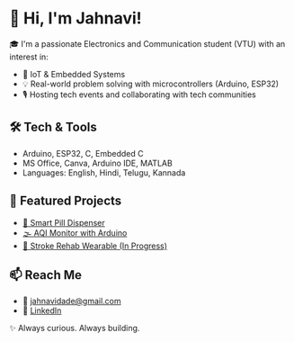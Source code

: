 # 👋 Hi, I'm Jahnavi!

🎓 I'm a passionate Electronics and Communication student (VTU) with an interest in:
- 🔌 IoT & Embedded Systems
- 💡 Real-world problem solving with microcontrollers (Arduino, ESP32)
- 🎙️ Hosting tech events and collaborating with tech communities

## 🛠️ Tech & Tools
- Arduino, ESP32, C, Embedded C
- MS Office, Canva, Arduino IDE, MATLAB
- Languages: English, Hindi, Telugu, Kannada

## 📁 Featured Projects
- [💊 Smart Pill Dispenser](https://github.com/DadeJahnavi/Smart-Medication-Reminder)
- [🌫️ AQI Monitor with Arduino](https://github.com/YOUR_USERNAME/arduino-aqi-monitor)
- [🦾 Stroke Rehab Wearable (In Progress)](https://github.com/YOUR_USERNAME/multi-imu-rehab-wearable)

## 📫 Reach Me
- 📧 jahnavidade@gmail.com
- 🔗 [LinkedIn](https://linkedin.com/in/Jahnavi_Dade)

✨ Always curious. Always building.


